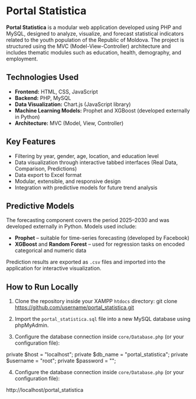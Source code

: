 # Portal Statistica

**Portal Statistica** is a modular web application developed using PHP and MySQL, designed to analyze, visualize, and forecast statistical indicators related to the youth population of the Republic of Moldova. The project is structured using the MVC (Model-View-Controller) architecture and includes thematic modules such as education, health, demography, and employment.

## Technologies Used

- **Frontend:** HTML, CSS, JavaScript
- **Backend:** PHP, MySQL
- **Data Visualization:** Chart.js (JavaScript library)
- **Machine Learning Models:** Prophet and XGBoost (developed externally in Python)
- **Architecture:** MVC (Model, View, Controller)

## Key Features

- Filtering by year, gender, age, location, and education level
- Data visualization through interactive tabbed interfaces (Real Data, Comparison, Predictions)
- Data export to Excel format
- Modular, extensible, and responsive design
- Integration with predictive models for future trend analysis

## Predictive Models

The forecasting component covers the period 2025–2030 and was developed externally in Python. Models used include:

- **Prophet** – suitable for time-series forecasting (developed by Facebook)
- **XGBoost** and **Random Forest** – used for regression tasks on encoded categorical and numeric data

Prediction results are exported as `.csv` files and imported into the application for interactive visualization.

## How to Run Locally

1. Clone the repository inside your XAMPP `htdocs` directory: git clone https://github.com/username/portal_statistica.git

2. Import the `portal_statistica.sql` file into a new MySQL database using phpMyAdmin.

3. Configure the database connection inside `core/Database.php` (or your configuration file):

private $host = "localhost";
private $db_name = "portal_statistica";
private $username = "root";
private $password = "";

4. Configure the database connection inside `core/Database.php` (or your configuration file):

http://localhost/portal_statistica


